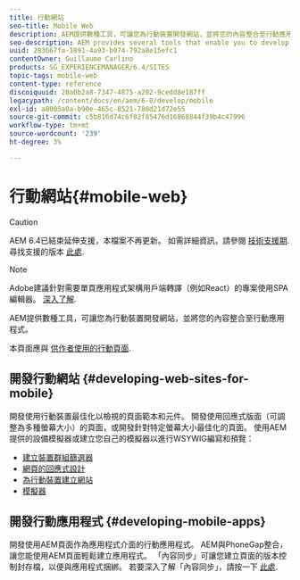 ```yaml
---
title: 行動網站
seo-title: Mobile Web
description: AEM提供數種工具，可讓您為行動裝置開發網站，並將您的內容整合至行動應用程式
seo-description: AEM provides several tools that enable you to develop sites for mobile devices and to integrate your content into mobile applications
uuid: 283667fa-1891-4a93-b074-792a8e15efc1
contentOwner: Guillaume Carlino
products: SG_EXPERIENCEMANAGER/6.4/SITES
topic-tags: mobile-web
content-type: reference
discoiquuid: 20a0b2a8-7347-4875-a202-9cedd8e187ff
legacypath: /content/docs/en/aem/6-0/develop/mobile
exl-id: a8005a0a-b90e-465c-8521-780d21d72e55
source-git-commit: c5b816d74c6f02f85476d16868844f39b4c47996
workflow-type: tm+mt
source-wordcount: '239'
ht-degree: 3%

---
```


# 行動網站{#mobile-web}

>[!CAUTION]
>
>AEM 6.4已結束延伸支援，本檔案不再更新。 如需詳細資訊，請參閱 [技術支援期](https://helpx.adobe.com//tw/support/programs/eol-matrix.html). 尋找支援的版本 [此處](https://experienceleague.adobe.com/docs/).

>[!NOTE]
>
>Adobe建議針對需要單頁應用程式架構用戶端轉譯（例如React）的專案使用SPA編輯器。 [深入了解](/help/sites-developing/spa-overview.md).

AEM提供數種工具，可讓您為行動裝置開發網站，並將您的內容整合至行動應用程式。

本頁面應與 [供作者使用的行動頁面](/help/sites-authoring/mobile.md).

## 開發行動網站 {#developing-web-sites-for-mobile}

開發使用行動裝置最佳化以檢視的頁面範本和元件。 開發使用回應式版面（可調整為多種螢幕大小）的頁面，或開發針對特定螢幕大小最佳化的頁面。 使用AEM提供的設備模擬器或建立您自己的模擬器以進行WSYWIG編寫和預覽：

* [建立裝置群組篩選器](/help/sites-developing/groupfilters.md)
* [網頁的回應式設計](/help/sites-developing/responsive.md)
* [為行動裝置建立網站](/help/sites-developing/mobile.md)
* [模擬器](/help/sites-developing/emulators.md)

## 開發行動應用程式 {#developing-mobile-apps}

開發使用AEM頁面作為應用程式介面的行動應用程式。 AEM與PhoneGap整合，讓您能使用AEM頁面輕鬆建立應用程式。 「內容同步」可讓您建立頁面的版本控制封存檔，以便與應用程式捆綁。 若要深入了解「內容同步」，請按一下 [此處](/help/mobile/phonegap-contentsync.md).
